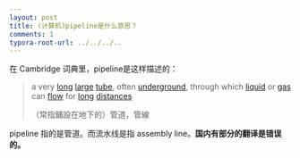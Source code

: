 ```yaml
---
layout: post
title: (计算机)pipeline是什么意思？
comments: 1
typora-root-url: ../../../..
---
```


在 Cambridge 词典里，pipeline是这样描述的：

> a very [long](https://dictionary.cambridge.org/dictionary/english-chinese-traditional/long) [large](https://dictionary.cambridge.org/dictionary/english-chinese-traditional/large) [tube](https://dictionary.cambridge.org/dictionary/english-chinese-traditional/tube), often [underground](https://dictionary.cambridge.org/dictionary/english-chinese-traditional/underground), through which [liquid](https://dictionary.cambridge.org/dictionary/english-chinese-traditional/liquid) or [gas](https://dictionary.cambridge.org/dictionary/english-chinese-traditional/gas) can [flow](https://dictionary.cambridge.org/dictionary/english-chinese-traditional/flow) for [long](https://dictionary.cambridge.org/dictionary/english-chinese-traditional/long) [distances](https://dictionary.cambridge.org/dictionary/english-chinese-traditional/distance)
>
> （常指鋪設在地下的）管道，管線

pipeline 指的是管道。而流水线是指 assembly line。**国内有部分的翻译是错误的。**

